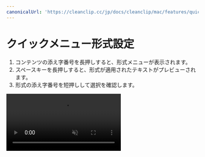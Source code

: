 ```yaml
---
canonicalUrl: 'https://cleanclip.cc/jp/docs/cleanclip/mac/features/quickmenu-format'
---
```


# クイックメニュー形式設定

1. コンテンツの添え字番号を長押しすると、形式メニューが表示されます。
2. スペースキーを長押しすると、形式が適用されたテキストがプレビューされます。
3. 形式の添え字番号を短押しして選択を確認します。

<video autoplay muted loop>
    <source src="/jp/videos/quickmenu-format.mp4" type="video/mp4">
    <iframe src="/jp/videos/quickmenu-format.mp4" scrolling="no" border="0" frameborder="0" allow="autoplay; encrypted-media" allowfullscreen></iframe>
</video>